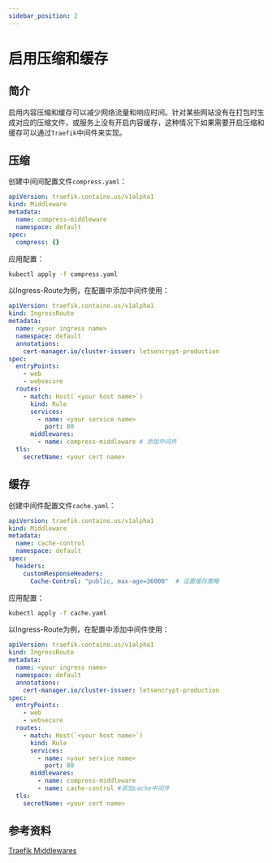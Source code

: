 ```yaml
---
sidebar_position: 2
---
```

# 启用压缩和缓存

## 简介
启用内容压缩和缓存可以减少网络流量和响应时间。针对某些网站没有在打包时生成对应的压缩文件，或服务上没有开启内容缓存，这种情况下如果需要开启压缩和缓存可以通过`Traefik`中间件来实现。

## 压缩
创建中间间配置文件`compress.yaml`：
```yaml
apiVersion: traefik.containo.us/v1alpha1
kind: Middleware
metadata:
  name: compress-middleware
  namespace: default
spec:
  compress: {}
```
应用配置：
```sh
kubectl apply -f compress.yaml
```

以Ingress-Route为例，在配置中添加中间件使用：
```yaml
apiVersion: traefik.containo.us/v1alpha1
kind: IngressRoute
metadata:
  name: <your ingress name>
  namespace: default
  annotations:
    cert-manager.io/cluster-issuer: letsencrypt-production
spec:
  entryPoints:
    - web
    - websecure
  routes:
    - match: Host(`<your host name>`)
      kind: Rule
      services:
        - name: <your service name>
          port: 80
      middlewares:
        - name: compress-middleware # 添加中间件
  tls:
    secretName: <your cert name>
```


## 缓存
创建中间件配置文件`cache.yaml`：

```yaml
apiVersion: traefik.containo.us/v1alpha1
kind: Middleware
metadata:
  name: cache-control
  namespace: default
spec:
  headers:
    customResponseHeaders:
      Cache-Control: "public, max-age=36000"  # 设置缓存策略
```
应用配置：
```sh
kubectl apply -f cache.yaml
```

以Ingress-Route为例，在配置中添加中间件使用：
```yaml
apiVersion: traefik.containo.us/v1alpha1
kind: IngressRoute
metadata:
  name: <your ingress name>
  namespace: default
  annotations:
    cert-manager.io/cluster-issuer: letsencrypt-production
spec:
  entryPoints:
    - web
    - websecure
  routes:
    - match: Host(`<your host name>`)
      kind: Rule
      services:
        - name: <your service name>
          port: 80
      middlewares:
        - name: compress-middleware
        - name: cache-control #添加cache中间件
  tls:
    secretName: <your cert name>
```

## 参考资料
[Traefik Middlewares](https://doc.traefik.io/traefik/middlewares/overview/)
